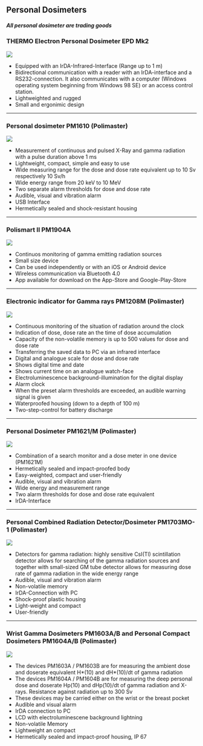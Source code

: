 Personal Dosimeters
-----------------
##### All personal dosimeter are trading goods
### THERMO Electron Personal Dosimeter EPD Mk2

![](../media/img/epd_mk2.jpg)

*   Equipped with an IrDA-Infrared-Interface (Range up to 1 m)
*   Bidirectional communication with a reader with an IrDA-interface and a RS232-connection. It also communicates with a computer (Windows operating system beginning from Windows 98 SE) or an access control station.
*   Lightweighted and rugged
*   Small and ergonimic design

---

### Personal dosimeter PM1610 (Polimaster)

![](../media/img/pm1610.jpg)

*   Measurement of continuous and pulsed X-Ray and gamma radiation with a pulse duration above 1 ms
*   Lightweight, compact, simple and easy to use
*   Wide measuring range for the dose and dose rate equivalent up to 10 Sv respectively 10 Sv/h
*   Wide energy range from 20 keV to 10 MeV
*   Two separate alarm thresholds for dose and dose rate
*   Audible, visual and vibration alarm
*   USB Interface
*   Hermetically sealed and shock-resistant housing

---

### Polismart II PM1904A

![](../media/img/polismart2.jpg)

*   Continuos monitoring of gamma emitting radiation sources
*   Small size device
*   Can be used independently or with an iOS or Android device
*   Wireless communication via Bluetooth 4.0
*   App available for download on the App-Store and Google-Play-Store

---

### Electronic indicator for Gamma rays PM1208M (Polimaster)

![](../media/img/pm1208m.jpg)

*   Continuous monitoring of the situation of radiation around the clock
*   Indication of dose, dose rate an the time of dose accumulation
*   Capacity of the non-volatile memory is up to 500 values for dose and dose rate
*   Transferring the saved data to PC via an infrared interface
*   Digital and analogue scale for dose and dose rate
*   Shows digital time and date
*   Shows current time on an analogue watch-face
*   Electroluminescence background-illumination for the digital display
*   Alarm clock
*   When the preset alarm thresholds are exceeded, an audible warning signal is given
*   Waterproofed housing (down to a depth of 100 m)
*   Two-step-control for battery discharge

---

### Personal Dosimeter PM1621/M (Polimaster)

![](../media/img/pm1621.jpg)

*   Combination of a search monitor and a dose meter in one device (PM1621M)
*   Hermetically sealed and impact-proofed body
*   Easy-weighted, compact and user-friendly
*   Audible, visual and vibration alarm
*   Wide energy and measurement range
*   Two alarm thresholds for dose and dose rate equivalent
*   IrDA-Interface

---

### Personal Combined Radiation Detector/Dosimeter PM1703MO-1 (Polimaster)

![](../media/img/pm1703mo-1.jpg)

*   Detectors for gamma radiation: highly sensitive CsI(Tl) scintillation detector allows for searching of the gamma radiation sources and together with small-sized GM tube detector allows for measuring dose rate of gamma radiation in the wide energy range
*   Audible, visual and vibration alarm
*   Non-volatile memory
*   IrDA-Connection with PC
*   Shock-proof plastic housing
*   Light-weight and compact
*   User-friendly

---

### Wrist Gamma Dosimeters PM1603A/B and Personal Compact Dosimeters PM1604A/B (Polimaster)

![](../media/img/pm16034.jpg)

*   The devices PM1603A / PM1603B are for measuring the ambient dose and doserate equivalent H*(10) and dH*(10)/dt of gamma radiation
*   The devices PM1604A / PM1604B are for measuring the deep personal dose and doserate Hp(10) and dHp(10)/dt of gamma radiation and X-rays. Resistance against radiation up to 300 Sv
*   These devices may be carried either on the wrist or the breast pocket
*   Audible and visual alarm
*   IrDA connection to PC
*   LCD with electroluminescene background lightning
*   Non-volatile Memory
*   Lightweight an compact
*   Hermetically sealed and impact-proof housing, IP 67